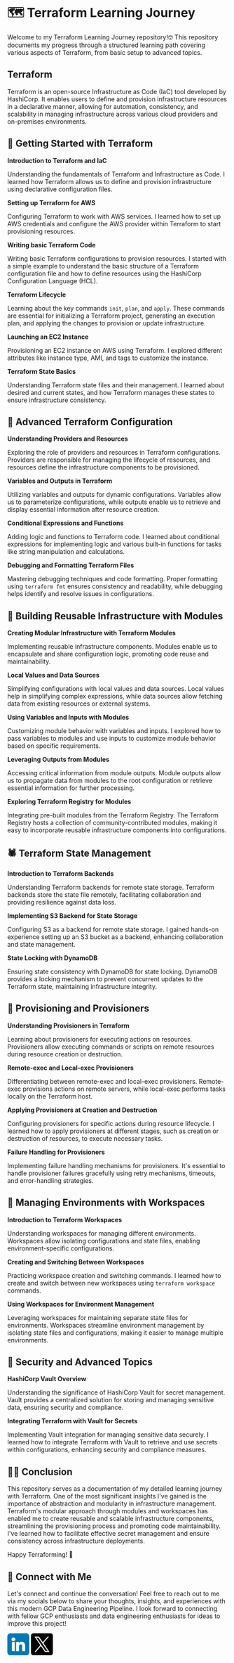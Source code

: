 # 🗺 Terraform Learning Journey

Welcome to my Terraform Learning Journey repository!🤓 This repository documents my progress through a structured learning path covering various aspects of Terraform, from basic setup to advanced topics.
## Terraform
Terraform is an open-source Infrastructure as Code (IaC) tool developed by HashiCorp. It enables users to define and provision infrastructure resources in a declarative manner, allowing for automation, consistency, and scalability in managing infrastructure across various cloud providers and on-premises environments.

## 🚀 Getting Started with Terraform

**Introduction to Terraform and IaC**

Understanding the fundamentals of Terraform and Infrastructure as Code. I learned how Terraform allows us to define and provision infrastructure using declarative configuration files.

**Setting up Terraform for AWS**

Configuring Terraform to work with AWS services. I learned how to set up AWS credentials and configure the AWS provider within Terraform to start provisioning resources.

**Writing basic Terraform Code**

Writing basic Terraform configurations to provision resources. I started with a simple example to understand the basic structure of a Terraform configuration file and how to define resources using the HashiCorp Configuration Language (HCL).

**Terraform Lifecycle**

Learning about the key commands `init`, `plan`, and `apply`. These commands are essential for initializing a Terraform project, generating an execution plan, and applying the changes to provision or update infrastructure.

**Launching an EC2 Instance**

Provisioning an EC2 instance on AWS using Terraform. I explored different attributes like instance type, AMI, and tags to customize the instance.

**Terraform State Basics**

Understanding Terraform state files and their management. I learned about desired and current states, and how Terraform manages these states to ensure infrastructure consistency.

## 🐡 Advanced Terraform Configuration
**Understanding Providers and Resources**

Exploring the role of providers and resources in Terraform configurations. Providers are responsible for managing the lifecycle of resources, and resources define the infrastructure components to be provisioned.

**Variables and Outputs in Terraform**

Utilizing variables and outputs for dynamic configurations. Variables allow us to parameterize configurations, while outputs enable us to retrieve and display essential information after resource creation.

**Conditional Expressions and Functions**

Adding logic and functions to Terraform code. I learned about conditional expressions for implementing logic and various built-in functions for tasks like string manipulation and calculations.

**Debugging and Formatting Terraform Files**

Mastering debugging techniques and code formatting. Proper formatting using `terraform fmt` ensures consistency and readability, while debugging helps identify and resolve issues in configurations.

## 📁 Building Reusable Infrastructure with Modules

**Creating Modular Infrastructure with Terraform Modules**

Implementing reusable infrastructure components. Modules enable us to encapsulate and share configuration logic, promoting code reuse and maintainability.

**Local Values and Data Sources**

Simplifying configurations with local values and data sources. Local values help in simplifying complex expressions, while data sources allow fetching data from existing resources or external systems.

**Using Variables and Inputs with Modules**

Customizing module behavior with variables and inputs. I explored how to pass variables to modules and use inputs to customize module behavior based on specific requirements.

**Leveraging Outputs from Modules**

Accessing critical information from module outputs. Module outputs allow us to propagate data from modules to the root configuration or retrieve essential information for further processing.

**Exploring Terraform Registry for Modules**

Integrating pre-built modules from the Terraform Registry. The Terraform Registry hosts a collection of community-contributed modules, making it easy to incorporate reusable infrastructure components into configurations.

## 🕷 Terraform State Management

**Introduction to Terraform Backends**

Understanding Terraform backends for remote state storage. Terraform backends store the state file remotely, facilitating collaboration and providing resilience against data loss.

**Implementing S3 Backend for State Storage**

Configuring S3 as a backend for remote state storage. I gained hands-on experience setting up an S3 bucket as a backend, enhancing collaboration and state management.

**State Locking with DynamoDB**

Ensuring state consistency with DynamoDB for state locking. DynamoDB provides a locking mechanism to prevent concurrent updates to the Terraform state, maintaining infrastructure integrity.

## 🐛 Provisioning and Provisioners

**Understanding Provisioners in Terraform**

Learning about provisioners for executing actions on resources. Provisioners allow executing commands or scripts on remote resources during resource creation or destruction.

**Remote-exec and Local-exec Provisioners**

Differentiating between remote-exec and local-exec provisioners. Remote-exec provisions actions on remote servers, while local-exec performs tasks locally on the Terraform host.

**Applying Provisioners at Creation and Destruction**

Configuring provisioners for specific actions during resource lifecycle. I learned how to apply provisioners at different stages, such as creation or destruction of resources, to execute necessary tasks.

**Failure Handling for Provisioners**

Implementing failure handling mechanisms for provisioners. It's essential to handle provisioner failures gracefully using retry mechanisms, timeouts, and error-handling strategies.

## 🐞 Managing Environments with Workspaces

**Introduction to Terraform Workspaces**

Understanding workspaces for managing different environments. Workspaces allow isolating configurations and state files, enabling environment-specific configurations.

**Creating and Switching Between Workspaces**

Practicing workspace creation and switching commands. I learned how to create and switch between new workspaces using `terraform workspace` commands.

**Using Workspaces for Environment Management**

Leveraging workspaces for maintaining separate state files for environments. Workspaces streamline environment management by isolating state files and configurations, making it easier to manage multiple environments.

## 🐜 Security and Advanced Topics

**HashiCorp Vault Overview**

Understanding the significance of HashiCorp Vault for secret management. Vault provides a centralized solution for storing and managing sensitive data, ensuring security and compliance.

**Integrating Terraform with Vault for Secrets**

Implementing Vault integration for managing sensitive data securely. I learned how to integrate Terraform with Vault to retrieve and use secrets within configurations, enhancing security and compliance measures.

## 👨‍💻 Conclusion

This repository serves as a documentation of my detailed learning journey with Terraform.
One of the most significant insights I've gained is the importance of abstraction and modularity in infrastructure management. Terraform's modular approach through modules and workspaces has enabled me to create reusable and scalable infrastructure components, streamlining the provisioning process and promoting code maintainability. I've learned how to facilitate effective secret management and ensure consistency across infrastructure deployments.

Happy Terraforming! 👾

## 👋 Connect with Me
Let's connect and continue the conversation! Feel free to reach out to me via my socials below to share your thoughts, insights, and experiences with this modern GCP Data Engineering Pipeline. I look forward to connecting with fellow GCP enthusiasts and data engineering enthusiasts for ideas to improve this project! 

[<img src="https://github.com/shiv-rna/Airflow-Basics/blob/e4ea0578dc2f664532a17755fe21534a9bd33e51/docs/linkedin.png" alt="Linkedin" width="50"/>](https://www.linkedin.com/in/sr099/) [<img src="https://github.com/shiv-rna/Airflow-Basics/blob/e4ea0578dc2f664532a17755fe21534a9bd33e51/docs/twitterx.png" alt="TwitterX" width="50"/>](https://twitter.com/wtfisshivang)

